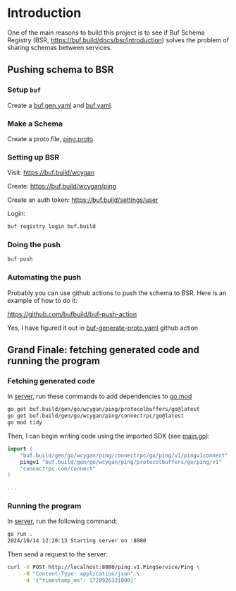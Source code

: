 # Introduction

One of the main reasons to build this project is to see if Buf Schema Registry (BSR, https://buf.build/docs/bsr/introduction) solves
the problem of sharing schemas between services.

## Pushing schema to BSR

### Setup `buf`

Create a [buf.gen.yaml](../buf.gen.yaml) and [buf.yaml](../proto/buf.yaml).

### Make a Schema

Create a proto file, [ping.proto](../proto/ping/v1/ping.proto).

### Setting up BSR 

Visit: https://buf.build/wcygan

Create: https://buf.build/wcygan/ping

Create an auth token: https://buf.build/settings/user

Login:

```bash
buf registry login buf.build
```

### Doing the push

```bash
buf push
```

### Automating the push

Probably you can use github actions to push the schema to BSR. Here is an example of how to do it:

https://github.com/bufbuild/buf-push-action

Yes, I have figured it out in [buf-generate-proto.yaml](../.github/workflows/buf-generate-proto.yaml) github action

## Grand Finale: fetching generated code and running the program

### Fetching generated code

In [server](../server), run these commands to add dependencies to [go.mod](../server/go.mod)

```bash
go get buf.build/gen/go/wcygan/ping/protocolbuffers/go@latest
go get buf.build/gen/go/wcygan/ping/connectrpc/go@latest
go mod tidy
```

Then, I can begin writing code using the imported SDK (see [main.go](../server/main.go)):

```go
import (
	"buf.build/gen/go/wcygan/ping/connectrpc/go/ping/v1/pingv1connect"
	pingv1 "buf.build/gen/go/wcygan/ping/protocolbuffers/go/ping/v1"
	"connectrpc.com/connect"
)

...
```

### Running the program

In [server](../server), run the following command:

```bash
go run .          
2024/10/14 12:20:13 Starting server on :8080
```

Then send a request to the server:

```bash
curl -X POST http://localhost:8080/ping.v1.PingService/Ping \
     -H "Content-Type: application/json" \
     -d '{"timestamp_ms": 1728926331000}'
```